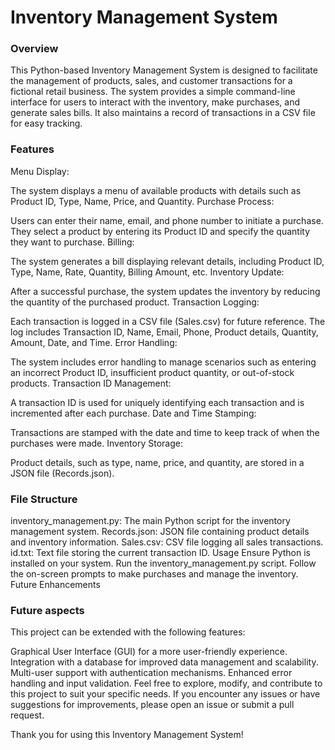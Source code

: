 # Inventory Management System
### Overview
This Python-based Inventory Management System is designed to facilitate the management of products, sales, and customer transactions for a fictional retail business. The system provides a simple command-line interface for users to interact with the inventory, make purchases, and generate sales bills. It also maintains a record of transactions in a CSV file for easy tracking.

### Features
Menu Display:

The system displays a menu of available products with details such as Product ID, Type, Name, Price, and Quantity.
Purchase Process:

Users can enter their name, email, and phone number to initiate a purchase.
They select a product by entering its Product ID and specify the quantity they want to purchase.
Billing:

The system generates a bill displaying relevant details, including Product ID, Type, Name, Rate, Quantity, Billing Amount, etc.
Inventory Update:

After a successful purchase, the system updates the inventory by reducing the quantity of the purchased product.
Transaction Logging:

Each transaction is logged in a CSV file (Sales.csv) for future reference.
The log includes Transaction ID, Name, Email, Phone, Product details, Quantity, Amount, Date, and Time.
Error Handling:

The system includes error handling to manage scenarios such as entering an incorrect Product ID, insufficient product quantity, or out-of-stock products.
Transaction ID Management:

A transaction ID is used for uniquely identifying each transaction and is incremented after each purchase.
Date and Time Stamping:

Transactions are stamped with the date and time to keep track of when the purchases were made.
Inventory Storage:

Product details, such as type, name, price, and quantity, are stored in a JSON file (Records.json).

### File Structure
inventory_management.py: The main Python script for the inventory management system.
Records.json: JSON file containing product details and inventory information.
Sales.csv: CSV file logging all sales transactions.
id.txt: Text file storing the current transaction ID.
Usage
Ensure Python is installed on your system.
Run the inventory_management.py script.
Follow the on-screen prompts to make purchases and manage the inventory.
Future Enhancements


### Future aspects
This project can be extended with the following features:

Graphical User Interface (GUI) for a more user-friendly experience.
Integration with a database for improved data management and scalability.
Multi-user support with authentication mechanisms.
Enhanced error handling and input validation.
Feel free to explore, modify, and contribute to this project to suit your specific needs. If you encounter any issues or have suggestions for improvements, please open an issue or submit a pull request.

Thank you for using this Inventory Management System!







